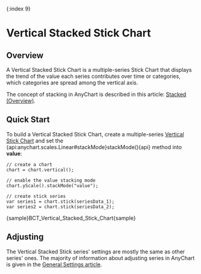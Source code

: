 {:index 9}
# Vertical Stacked Stick Chart

## Overview

A Vertical Stacked Stick Chart is a multiple-series Stick Chart that displays the trend of the value each series contributes over time or categories, which categories are spread among the vertical axis.

The concept of stacking in AnyChart is described in this article: [Stacked (Overview)](../Overview).

## Quick Start

To build a Vertical Stacked Stick Chart, create a multiple-series [Vertical Stick Chart](../../Vertical/Stick_Chart) and set the {api:anychart.scales.Linear#stackMode}stackMode(){api} method into **value**:

```
// create a chart
chart = chart.vertical();

// enable the value stacking mode
chart.yScale().stackMode("value");

// create stick series
var series1 = chart.stick(seriesData_1);
var series2 = chart.stick(seriesData_2);
```

{sample}BCT\_Vertical\_Stacked\_Stick\_Chart{sample}

## Adjusting

The Vertical Stacked Stick series' settings are mostly the same as other series' ones. The majority of information about adjusting series in AnyChart is given in the [General Settings article](../../General_Settings).
